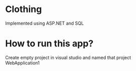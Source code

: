 # Clothing
Implemented using ASP.NET and SQL

# How to run this app?
Create empty project in visual studio and named that project WebApplication1
